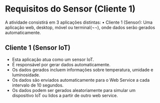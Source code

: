 # Requisitos do Sensor (Cliente 1)

A atividade consistirá em 3 aplicações distintas:
• Cliente 1 (Sensor): Uma aplicação web, desktop,
móvel ou terminal(¬¬), onde dados serão
gerados automaticamente.

## Cliente 1 (Sensor IoT)

- Esta aplicação atua como um sensor IoT.
- É responsável por gerar dados automaticamente.
- Os dados gerados incluem informações sobre temperatura, umidade e luminosidade.
- Os dados são enviados automaticamente para o Web Service a cada intervalo de 10 segundos.
- Os dados podem ser gerados aleatoriamente para simular um dispositivo IoT ou lidos a partir de outro web service.
